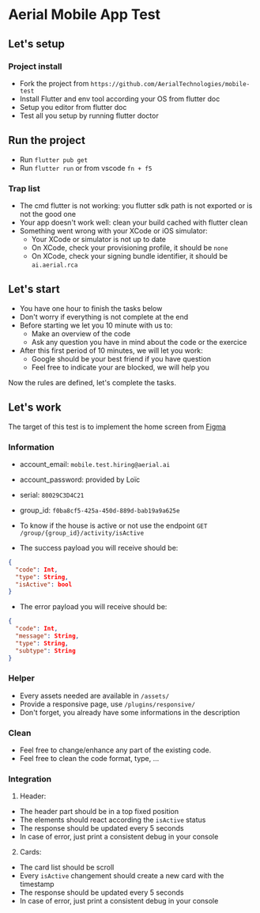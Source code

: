 # Aerial Mobile App Test

## Let's setup

### Project install

- Fork the project from `https://github.com/AerialTechnologies/mobile-test`
- Install Flutter and env tool according your OS from flutter doc
- Setup you editor from flutter doc
- Test all you setup by running flutter doctor

## Run the project

- Run `flutter pub get`
- Run `flutter run` or from vscode `fn + f5`

### Trap list

- The cmd flutter is not working: you flutter sdk path is not exported or is not the good one
- Your app doesn't work well: clean your build cached with flutter clean
- Something went wrong with your XCode or iOS simulator:
  - Your XCode or simulator is not up to date
  - On XCode, check your provisioning profile, it should be `none`
  - On XCode, check your signing bundle identifier, it should be `ai.aerial.rca`

## Let's start

- You have one hour to finish the tasks below
- Don't worry if everything is not complete at the end
- Before starting we let you 10 minute with us to:
  - Make an overview of the code
  - Ask any question you have in mind about the code or the exercice
- After this first period of 10 minutes, we will let you work:
  - Google should be your best friend if you have question
  - Feel free to indicate your are blocked, we will help you

Now the rules are defined, let's complete the tasks.

## Let's work

The target of this test is to implement the home screen from [Figma](https://www.figma.com/file/5JETGT5KzzNNMvRlCvXnEG/Aerial-Mobile-test?node-id=0%3A1)

### Information

- account_email: `mobile.test.hiring@aerial.ai`
- account_password: provided by Loïc
- serial: `80029C3D4C21`
- group_id: `f0ba8cf5-425a-450d-889d-bab19a9a625e`

- To know if the house is active or not use the endpoint `GET /group/{group_id}/activity/isActive`
- The success payload you will receive should be:

```JSON
{
  "code": Int,
  "type": String,
  "isActive": bool
}
```

- The error payload you will receive should be:

```JSON
{
  "code": Int,
  "message": String,
  "type": String,
  "subtype": String
}
```

### Helper

- Every assets needed are available in `/assets/`
- Provide a responsive page, use `/plugins/responsive/`
- Don't forget, you already have some informations in the description

### Clean

- Feel free to change/enhance any part of the existing code.
- Feel free to clean the code format, type, ...

### Integration

1. Header:

- The header part should be in a top fixed position
- The elements should react according the `isActive` status
- The response should be updated every 5 seconds
- In case of error, just print a consistent debug in your console

2. Cards:

- The card list should be scroll
- Every `isActive` changement should create a new card with the timestamp
- The response should be updated every 5 seconds
- In case of error, just print a consistent debug in your console
